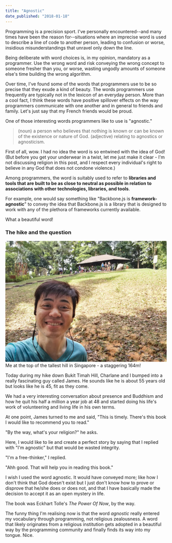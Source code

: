 ```yaml
---
title: "Agnostic"
date_published: "2018-01-18"
---
```


Programming is a precision sport. I've personally encountered--and many times have been the reason for--situations where an imprecise word is used to describe a line of code to another person, leading to confusion or worse, insidious misunderstandings that unravel only down the line.

Being deliberate with word choices is, in my opinion, mandatory as a programmer. Use the wrong word and risk conveying the wrong concept to someone fresher than you, or worse, wasting ungodly amounts of someone else's time building the wrong algorithm.

Over time, I've found some of the words that programmers use to be so precise that they exude a kind of beauty. The words programmers use frequently are typically not in the lexicon of an everyday person. More than a cool fact, I think these words have positive spillover effects on the way programmers communicate with one another and in general to friends and family. Let's just say that my French friends would be proud.

One of those interesting words programmers like to use is "agnostic."

> (noun) a person who believes that nothing is known or can be known of the existence or nature of God. (adjective) relating to agnostics or agnosticism.

First of all, wow. I had no idea the word is so entwined with the idea of God! (But before you get your underwear in a twist, let me just make it clear - I'm not discussing religion in this post, and I respect every individual's right to believe in any God that does not condone violence.)

Among programmers, the word is suitably used to refer to **libraries and tools that are built to be as close to neutral as possible in relation to associations with other technologies, libraries, and tools**.

For example, one would say something like "Backbone.js is **framework-agnostic**" to convey the idea that Backbone.js is a library that is designed to work with any of the plethora of frameworks currently available.

What a beautiful word!

### The hike and the question

![hiking bukit timah hill singapore](images/20180117-bukit-timah-hill-climb-nickang-blog-1024x768.jpg) Me at the top of the tallest hill in Singapore - a staggering 164m!

Today during my hike down Bukit Timah Hill, Charlane and I bumped into a really fascinating guy called James. He sounds like he is about 55 years old but looks like he is 45, fit as they come.

We had a very interesting conversation about presence and Buddhism and how he quit his half a million a year job at 48 and started doing his life's work of volunteering and living life in his own terms.

At one point, James turned to me and said, "This is timely. There's this book I would like to recommend you to read."

"By the way, what's your religion?" he asks.

Here, I would like to lie and create a perfect story by saying that I replied with "I'm agnostic" but that would be wasted integrity.

"I'm a free-thinker," I replied.

"Ahh good. That will help you in reading this book."

I wish I used the word agnostic. It would have conveyed more; like how I don't think that God doesn't exist but I just don't know how to prove or disprove that he/she does or does not, and that I have basically made the decision to accept it as an open mystery in life.

The book was Eckhart Tolle's _The Power Of Now_, by the way.

The funny thing I'm realising now is that the word _agnostic_ really entered my vocabulary through programming, not religious zealousness. A word that likely originates from a religious institution gets adopted in a beautiful way by the programming community and finally finds its way into my tongue. Nice.
